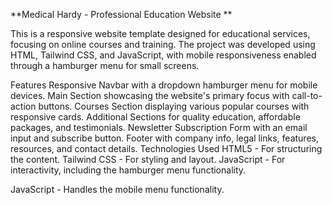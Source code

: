 
**Medical Hardy - Professional Education Website
**



This is a responsive website template designed for educational services, focusing on online courses and training. The project was developed using HTML, Tailwind CSS, and JavaScript, with mobile responsiveness enabled through a hamburger menu for small screens.

Features
Responsive Navbar with a dropdown hamburger menu for mobile devices.
Main Section showcasing the website's primary focus with call-to-action buttons.
Courses Section displaying various popular courses with responsive cards.
Additional Sections for quality education, affordable packages, and testimonials.
Newsletter Subscription Form with an email input and subscribe button.
Footer with company info, legal links, features, resources, and contact details.
Technologies Used
HTML5 - For structuring the content.
Tailwind CSS - For styling and layout.
JavaScript - For interactivity, including the hamburger menu functionality.

JavaScript - Handles the mobile menu functionality.
